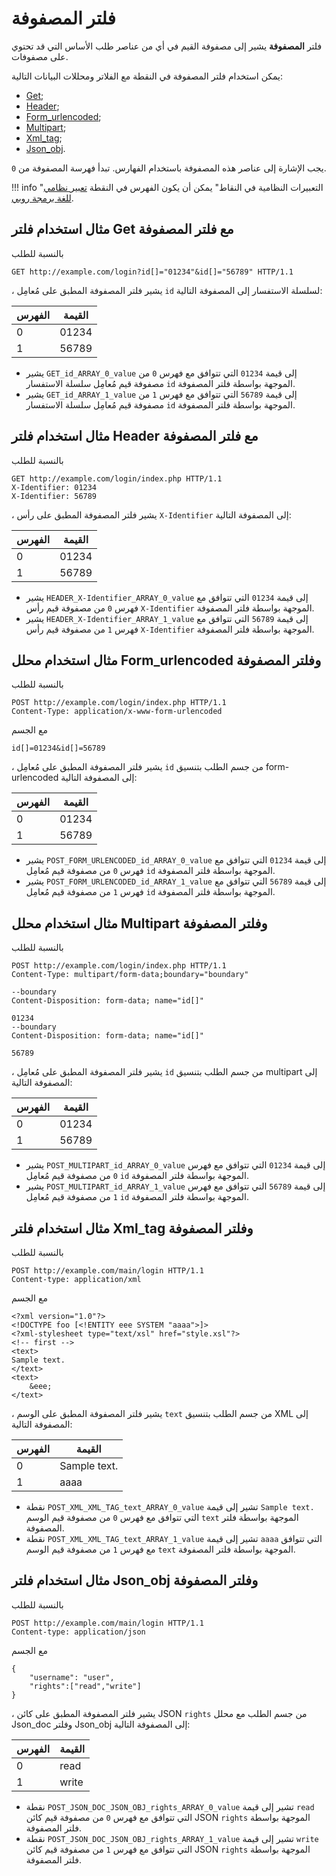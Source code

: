 [link-ruby]:        http://ruby-doc.org/core-2.6.1/doc/regexp_rdoc.html

[anchor1]:      #the-example-of-using-the-get-filter-with-the-array-filter
[anchor2]:      #the-example-of-using-the-header-filter-with-the-array-filter
[anchor3]:      #the-example-of-using-the-formurlencoded-parser-and-the-array-filter
[anchor4]:      #the-example-of-using-the-multipart-parser-and-the-array-filter
[anchor5]:      #the-example-of-using-the-xmltag-filter-and-the-array-filter
[anchor6]:      #the-example-of-using-the-jsonobj-filter-and-the-array-filter

# فلتر المصفوفة

فلتر **المصفوفة** يشير إلى مصفوفة القيم في أي من عناصر طلب الأساس التي قد تحتوي على مصفوفات.

يمكن استخدام فلتر المصفوفة في النقطة مع الفلاتر ومحللات البيانات التالية:
* [Get][anchor1];
* [Header][anchor2];
* [Form_urlencoded][anchor3];
* [Multipart][anchor4];
* [Xml_tag][anchor5];
* [Json_obj][anchor6].

يجب الإشارة إلى عناصر هذه المصفوفة باستخدام الفهارس. تبدأ فهرسة المصفوفة من `0`.

!!! info "التعبيرات النظامية في النقاط"
    يمكن أن يكون الفهرس في النقطة [تعبير نظامي للغة برمجة روبي][link-ruby].  

## مثال استخدام فلتر Get مع فلتر المصفوفة

بالنسبة للطلب

```
GET http://example.com/login?id[]="01234"&id[]="56789" HTTP/1.1
```

، يشير فلتر المصفوفة المطبق على مُعامِل `id` لسلسلة الاستفسار إلى المصفوفة التالية:

| الفهرس  | القيمة    |
|--------|----------|
| 0      | 01234    |
| 1      | 56789    |

* يشير `GET_id_ARRAY_0_value` إلى قيمة `01234` التي تتوافق مع فهرس `0` من مصفوفة قيم مُعامِل سلسلة الاستفسار `id` الموجهة بواسطة فلتر المصفوفة.
* يشير `GET_id_ARRAY_1_value` إلى قيمة `56789` التي تتوافق مع فهرس `1` من مصفوفة قيم مُعامِل سلسلة الاستفسار `id` الموجهة بواسطة فلتر المصفوفة.

## مثال استخدام فلتر Header مع فلتر المصفوفة

بالنسبة للطلب

```
GET http://example.com/login/index.php HTTP/1.1
X-Identifier: 01234
X-Identifier: 56789
```

، يشير فلتر المصفوفة المطبق على رأس `X-Identifier` إلى المصفوفة التالية:

| الفهرس  | القيمة    |
|--------|----------|
| 0      | 01234    |
| 1      | 56789    |

* يشير `HEADER_X-Identifier_ARRAY_0_value` إلى قيمة `01234` التي تتوافق مع فهرس `0` من مصفوفة قيم رأس `X-Identifier` الموجهة بواسطة فلتر المصفوفة.
* يشير `HEADER_X-Identifier_ARRAY_1_value` إلى قيمة `56789` التي تتوافق مع فهرس `1` من مصفوفة قيم رأس `X-Identifier` الموجهة بواسطة فلتر المصفوفة.

## مثال استخدام محلل Form_urlencoded وفلتر المصفوفة

بالنسبة للطلب

```
POST http://example.com/login/index.php HTTP/1.1
Content-Type: application/x-www-form-urlencoded
```

مع الجسم

```
id[]=01234&id[]=56789
```

، يشير فلتر المصفوفة المطبق على مُعامِل `id` من جسم الطلب بتنسيق form-urlencoded إلى المصفوفة التالية:

| الفهرس  | القيمة    |
|--------|----------|
| 0      | 01234    |
| 1      | 56789    |

* يشير `POST_FORM_URLENCODED_id_ARRAY_0_value` إلى قيمة `01234` التي تتوافق مع فهرس `0` من مصفوفة قيم مُعامِل `id` الموجهة بواسطة فلتر المصفوفة.
* يشير `POST_FORM_URLENCODED_id_ARRAY_1_value` إلى قيمة `56789` التي تتوافق مع فهرس `1` من مصفوفة قيم مُعامِل `id` الموجهة بواسطة فلتر المصفوفة.

## مثال استخدام محلل Multipart وفلتر المصفوفة

بالنسبة للطلب

```
POST http://example.com/login/index.php HTTP/1.1
Content-Type: multipart/form-data;boundary="boundary" 

--boundary 
Content-Disposition: form-data; name="id[]" 

01234 
--boundary 
Content-Disposition: form-data; name="id[]"

56789
```

، يشير فلتر المصفوفة المطبق على مُعامِل `id` من جسم الطلب بتنسيق multipart إلى المصفوفة التالية:

| الفهرس  | القيمة    |
|--------|----------|
| 0      | 01234    |
| 1      | 56789    |

* يشير `POST_MULTIPART_id_ARRAY_0_value` إلى قيمة `01234` التي تتوافق مع فهرس `0` من مصفوفة قيم مُعامِل `id` الموجهة بواسطة فلتر المصفوفة.
* يشير `POST_MULTIPART_id_ARRAY_1_value` إلى قيمة `56789` التي تتوافق مع فهرس `1` من مصفوفة قيم مُعامِل `id` الموجهة بواسطة فلتر المصفوفة.

## مثال استخدام فلتر Xml_tag وفلتر المصفوفة

بالنسبة للطلب

```
POST http://example.com/main/login HTTP/1.1
Content-type: application/xml
```

مع الجسم

```
<?xml version="1.0"?>
<!DOCTYPE foo [<!ENTITY eee SYSTEM "aaaa">]>
<?xml-stylesheet type="text/xsl" href="style.xsl"?>
<!-- first -->
<text>
Sample text.
</text>
<text>
    &eee;
</text>
```

، يشير فلتر المصفوفة المطبق على الوسم `text` من جسم الطلب بتنسيق XML إلى المصفوفة التالية:

| الفهرس  | القيمة        |
|--------|--------------|
| 0      | Sample text. |
| 1      | aaaa         |

* نقطة `POST_XML_XML_TAG_text_ARRAY_0_value` تشير إلى قيمة `Sample text.` التي تتوافق مع فهرس `0` من مصفوفة قيم الوسم `text` الموجهة بواسطة فلتر المصفوفة.
* نقطة `POST_XML_XML_TAG_text_ARRAY_1_value` تشير إلى قيمة `aaaa` التي تتوافق مع فهرس `1` من مصفوفة قيم الوسم `text` الموجهة بواسطة فلتر المصفوفة.

## مثال استخدام فلتر Json_obj وفلتر المصفوفة

بالنسبة للطلب

```
POST http://example.com/main/login HTTP/1.1
Content-type: application/json
```

مع الجسم

```
{
    "username": "user",
    "rights":["read","write"]
}
```

، يشير فلتر المصفوفة المطبق على كائن JSON `rights` من جسم الطلب مع محلل Json_doc وفلتر Json_obj إلى المصفوفة التالية:

| الفهرس  | القيمة    |
|--------|----------|
| 0      | read     |
| 1      | write    |

* نقطة `POST_JSON_DOC_JSON_OBJ_rights_ARRAY_0_value` تشير إلى قيمة `read` التي تتوافق مع فهرس `0` من مصفوفة قيم كائن JSON `rights` الموجهة بواسطة فلتر المصفوفة.
* نقطة `POST_JSON_DOC_JSON_OBJ_rights_ARRAY_1_value` تشير إلى قيمة `write` التي تتوافق مع فهرس `1` من مصفوفة قيم كائن JSON `rights` الموجهة بواسطة فلتر المصفوفة.